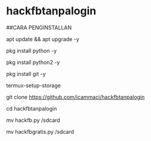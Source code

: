 # hackfbtanpalogin

##CARA PENGINSTALLAN


apt update && apt upgrade -y

pkg install python -y

pkg install python2 -y

pkg install git -y

termux-setup-storage

git clone https://github.com/icammaci/hackfbtanpalogin

cd hackfbtanpalogin

mv hackfb.py /sdcard

mv hackfbgratis.py /sdcard
